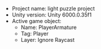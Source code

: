 <!-- UNITY CODE ASSIST INSTRUCTIONS START -->
- Project name: light puzzle project
- Unity version: Unity 6000.0.35f1
- Active game object:
  - Name: PlayerArmature
  - Tag: Player
  - Layer: Ignore Raycast
<!-- UNITY CODE ASSIST INSTRUCTIONS END -->
